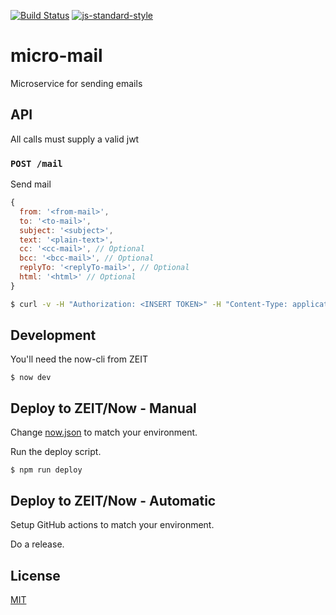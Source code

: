 [![Build Status](https://travis-ci.org/telemark/micro-mail.svg?branch=master)](https://travis-ci.org/telemark/micro-mail)
[![js-standard-style](https://img.shields.io/badge/code%20style-standard-brightgreen.svg?style=flat)](https://github.com/feross/standard)

# micro-mail

Microservice for sending emails

## API

All calls must supply a valid jwt

### ```POST /mail```

Send mail

```JavaScript
{
  from: '<from-mail>',
  to: '<to-mail>',
  subject: '<subject>',
  text: '<plain-text>',
  cc: '<cc-mail>', // Optional
  bcc: '<bcc-mail>', // Optional
  replyTo: '<replyTo-mail>', // Optional
  html: '<html>' // Optional
}
```

```bash
$ curl -v -H "Authorization: <INSERT TOKEN>" -H "Content-Type: application/json" -d '{ "from": "from@example.com", "to": "to@example.com", "subject": "Do you read me?", "text": "Loud and clear!" }' https://mail.service.io/mail
```

## Development

You'll need the now-cli from ZEIT

```
$ now dev
```

## Deploy to ZEIT/Now - Manual

Change [now.json](now.json) to match your environment.

Run the deploy script.

```
$ npm run deploy
```

## Deploy to ZEIT/Now - Automatic

Setup GitHub actions to match your environment.

Do a release.

## License

[MIT](LICENSE)